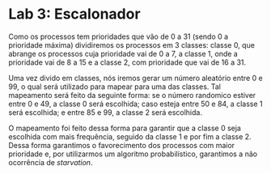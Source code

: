 # Lab 3: Escalonador

Como os processos tem prioridades que vão de 0 a 31 (sendo 0 a prioridade máxima) dividiremos os processos em 3 classes: classe 0, que abrange os processos cuja prioridade vai de 0 a 7, a classe 1, onde a prioridade vai de 8 a 15 e a classe 2, com prioridade que vai de 16 a 31.

Uma vez divido em classes, nós iremos gerar um número aleatório entre 0 e 99, o qual será utilizado para mapear para uma das classes. Tal mapeamento será feito da seguinte forma: se o número randomico estiver entre 0 e 49, a classe 0 será escolhida; caso esteja entre 50 e 84, a classe 1 será escolhida; e entre 85 e 99, a classe 2 será escolhida. 

O mapeamento foi feito dessa forma para garantir que a classe 0 seja escolhida com mais frequência, seguido da classe 1 e por fim a classe 2. Dessa forma garantimos o favorecimento dos processos com maior prioridade e, por utilizarmos um algoritmo probabilístico, garantimos a não ocorrência de *starvation*.
